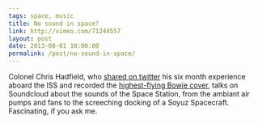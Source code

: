 ```yaml
---
tags: space, music
title: No sound in space?
link: http://vimeo.com/71244557
layout: post
date: 2013-08-01 10:00:00
permalink: /post/no-sound-in-space/
---
```


Colonel Chris Hadfield, who [shared on twitter][1] his six month experience aboard the ISS and recorded the [highest-flying Bowie cover][2], talks on Soundcloud about the sounds of the Space Station, from the ambiant air pumps and fans to the screeching docking of a Soyuz Spacecraft. Fascinating, if you ask me.

[1]: https://twitter.com/cmdr_hadfield
[2]: http://www.youtube.com/watch?v=KaOC9danxNo